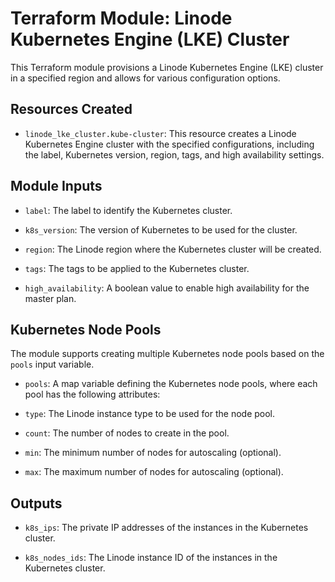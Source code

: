# Terraform Module: Linode Kubernetes Engine (LKE) Cluster

This Terraform module provisions a Linode Kubernetes Engine (LKE) cluster in a specified region and allows for various
configuration options.

## Resources Created

- `linode_lke_cluster.kube-cluster`: This resource creates a Linode Kubernetes Engine cluster with the specified
  configurations, including the label, Kubernetes version, region, tags, and high availability settings.

## Module Inputs

- `label`: The label to identify the Kubernetes cluster.

- `k8s_version`: The version of Kubernetes to be used for the cluster.

- `region`: The Linode region where the Kubernetes cluster will be created.

- `tags`: The tags to be applied to the Kubernetes cluster.

- `high_availability`: A boolean value to enable high availability for the master plan.

## Kubernetes Node Pools

The module supports creating multiple Kubernetes node pools based on the `pools` input variable.

- `pools`: A map variable defining the Kubernetes node pools, where each pool has the following attributes:

- `type`: The Linode instance type to be used for the node pool.

- `count`: The number of nodes to create in the pool.

- `min`: The minimum number of nodes for autoscaling (optional).

- `max`: The maximum number of nodes for autoscaling (optional).

## Outputs

- `k8s_ips`: The private IP addresses of the instances in the Kubernetes cluster.

- `k8s_nodes_ids`: The Linode instance ID of the instances in the Kubernetes cluster.

